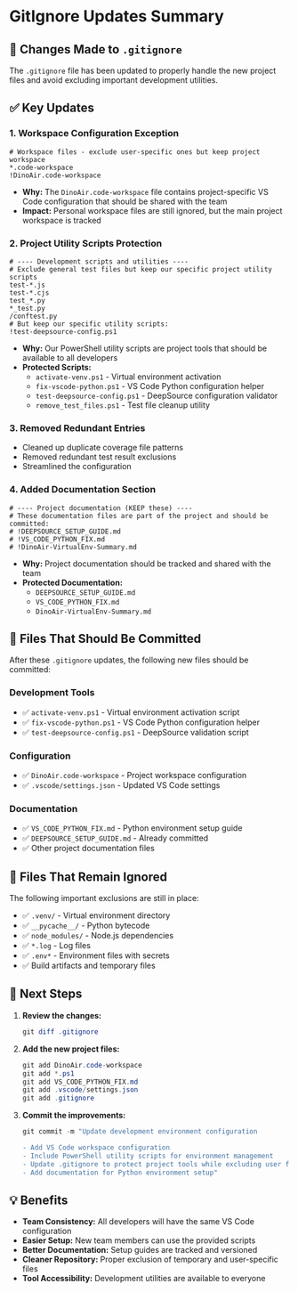 # GitIgnore Updates Summary

## 🔄 Changes Made to `.gitignore`

The `.gitignore` file has been updated to properly handle the new project files and avoid excluding important development utilities.

## ✅ Key Updates

### 1. **Workspace Configuration Exception**

```gitignore
# Workspace files - exclude user-specific ones but keep project workspace
*.code-workspace
!DinoAir.code-workspace
```

- **Why:** The `DinoAir.code-workspace` file contains project-specific VS Code configuration that should be shared with the team
- **Impact:** Personal workspace files are still ignored, but the main project workspace is tracked

### 2. **Project Utility Scripts Protection**

```gitignore
# ---- Development scripts and utilities ----
# Exclude general test files but keep our specific project utility scripts
test-*.js
test-*.cjs
test_*.py
*_test.py
/conftest.py
# But keep our specific utility scripts:
!test-deepsource-config.ps1
```

- **Why:** Our PowerShell utility scripts are project tools that should be available to all developers
- **Protected Scripts:**
  - `activate-venv.ps1` - Virtual environment activation
  - `fix-vscode-python.ps1` - VS Code Python configuration helper
  - `test-deepsource-config.ps1` - DeepSource configuration validator
  - `remove_test_files.ps1` - Test file cleanup utility

### 3. **Removed Redundant Entries**

- Cleaned up duplicate coverage file patterns
- Removed redundant test result exclusions
- Streamlined the configuration

### 4. **Added Documentation Section**

```gitignore
# ---- Project documentation (KEEP these) ----
# These documentation files are part of the project and should be committed:
# !DEEPSOURCE_SETUP_GUIDE.md
# !VS_CODE_PYTHON_FIX.md
# !DinoAir-VirtualEnv-Summary.md
```

- **Why:** Project documentation should be tracked and shared with the team
- **Protected Documentation:**
  - `DEEPSOURCE_SETUP_GUIDE.md`
  - `VS_CODE_PYTHON_FIX.md`
  - `DinoAir-VirtualEnv-Summary.md`

## 📁 Files That Should Be Committed

After these `.gitignore` updates, the following new files should be committed:

### Development Tools

- ✅ `activate-venv.ps1` - Virtual environment activation script
- ✅ `fix-vscode-python.ps1` - VS Code Python configuration helper
- ✅ `test-deepsource-config.ps1` - DeepSource validation script

### Configuration

- ✅ `DinoAir.code-workspace` - Project workspace configuration
- ✅ `.vscode/settings.json` - Updated VS Code settings

### Documentation

- ✅ `VS_CODE_PYTHON_FIX.md` - Python environment setup guide
- ✅ `DEEPSOURCE_SETUP_GUIDE.md` - Already committed
- ✅ Other project documentation files

## 🚫 Files That Remain Ignored

The following important exclusions are still in place:

- ✅ `.venv/` - Virtual environment directory
- ✅ `__pycache__/` - Python bytecode
- ✅ `node_modules/` - Node.js dependencies
- ✅ `*.log` - Log files
- ✅ `.env*` - Environment files with secrets
- ✅ Build artifacts and temporary files

## 🎯 Next Steps

1. **Review the changes:**

   ```powershell
   git diff .gitignore
   ```

2. **Add the new project files:**

   ```powershell
   git add DinoAir.code-workspace
   git add *.ps1
   git add VS_CODE_PYTHON_FIX.md
   git add .vscode/settings.json
   git add .gitignore
   ```

3. **Commit the improvements:**

   ```powershell
   git commit -m "Update development environment configuration

   - Add VS Code workspace configuration
   - Include PowerShell utility scripts for environment management
   - Update .gitignore to protect project tools while excluding user files
   - Add documentation for Python environment setup"
   ```

## 💡 Benefits

- **Team Consistency:** All developers will have the same VS Code configuration
- **Easier Setup:** New team members can use the provided scripts
- **Better Documentation:** Setup guides are tracked and versioned
- **Cleaner Repository:** Proper exclusion of temporary and user-specific files
- **Tool Accessibility:** Development utilities are available to everyone
